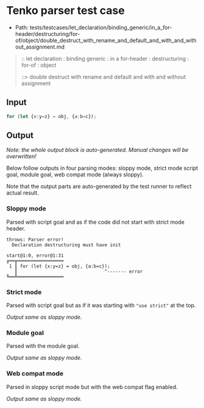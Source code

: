 # Tenko parser test case

- Path: tests/testcases/let_declaration/binding_generic/in_a_for-header/destructuring/for-of/object/double_destruct_with_rename_and_default_and_with_and_without_assignment.md

> :: let declaration : binding generic : in a for-header : destructuring : for-of : object
>
> ::> double destruct with rename and default and with and without assignment

## Input

`````js
for (let {x:y=z} = obj, {a:b=c});
`````

## Output

_Note: the whole output block is auto-generated. Manual changes will be overwritten!_

Below follow outputs in four parsing modes: sloppy mode, strict mode script goal, module goal, web compat mode (always sloppy).

Note that the output parts are auto-generated by the test runner to reflect actual result.

### Sloppy mode

Parsed with script goal and as if the code did not start with strict mode header.

`````
throws: Parser error!
  Declaration destructuring must have init

start@1:0, error@1:31
╔══╦═════════════════
 1 ║ for (let {x:y=z} = obj, {a:b=c});
   ║                                ^------- error
╚══╩═════════════════

`````

### Strict mode

Parsed with script goal but as if it was starting with `"use strict"` at the top.

_Output same as sloppy mode._

### Module goal

Parsed with the module goal.

_Output same as sloppy mode._

### Web compat mode

Parsed in sloppy script mode but with the web compat flag enabled.

_Output same as sloppy mode._
